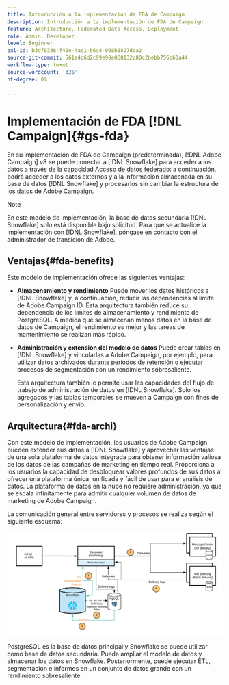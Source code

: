 ```yaml
---
title: Introducción a la implementación de FDA de Campaign
description: Introducción a la implementación de FDA de Campaign
feature: Architecture, Federated Data Access, Deployment
role: Admin, Developer
level: Beginner
exl-id: b3df0336-f40e-4ac1-b6a4-068b8827dca2
source-git-commit: 561e4b6d2c99e98e068132c80c2bebb756b60a44
workflow-type: tm+mt
source-wordcount: '326'
ht-degree: 0%

---
```


# Implementación de FDA [!DNL Campaign]{#gs-fda}

En su implementación de FDA de Campaign (predeterminada), [!DNL Adobe Campaign] v8 se puede conectar a [!DNL Snowflake] para acceder a los datos a través de la capacidad [Acceso de datos federado](../connect/fda.md): a continuación, podrá acceder a los datos externos y a la información almacenada en su base de datos [!DNL Snowflake] y procesarlos sin cambiar la estructura de los datos de Adobe Campaign.

>[!NOTE]
>
>En este modelo de implementación, la base de datos secundaria [!DNL Snowflake] solo está disponible bajo solicitud. Para que se actualice la implementación con [!DNL Snowflake], póngase en contacto con el administrador de transición de Adobe.
>

## Ventajas{#fda-benefits}

Este modelo de implementación ofrece las siguientes ventajas:

* **Almacenamiento y rendimiento**
Puede mover los datos históricos a [!DNL Snowflake] y, a continuación, reducir las dependencias al límite de Adobe Campaign ID. Esta arquitectura también reduce su dependencia de los límites de almacenamiento y rendimiento de PostgreSQL. A medida que se almacenan menos datos en la base de datos de Campaign, el rendimiento es mejor y las tareas de mantenimiento se realizan más rápido.

* **Administración y extensión del modelo de datos**
Puede crear tablas en [!DNL Snowflake] y vincularlas a Adobe Campaign, por ejemplo, para utilizar datos archivados durante períodos de retención o ejecutar procesos de segmentación con un rendimiento sobresaliente.

  Esta arquitectura también le permite usar las capacidades del flujo de trabajo de administración de datos en [!DNL Snowflake]. Solo los agregados y las tablas temporales se mueven a Campaign con fines de personalización y envío.


## Arquitectura{#fda-archi}

Con este modelo de implementación, los usuarios de Adobe Campaign pueden extender sus datos a [!DNL Snowflake] y aprovechar las ventajas de una sola plataforma de datos integrada para obtener información valiosa de los datos de las campañas de marketing en tiempo real. Proporciona a los usuarios la capacidad de desbloquear valores profundos de sus datos al ofrecer una plataforma única, unificada y fácil de usar para el análisis de datos. La plataforma de datos en la nube no requiere administración, ya que se escala infinitamente para admitir cualquier volumen de datos de marketing de Adobe Campaign.

La comunicación general entre servidores y procesos se realiza según el siguiente esquema:

![](assets/fda-architecture.png)

PostgreSQL es la base de datos principal y Snowflake se puede utilizar como base de datos secundaria. Puede ampliar el modelo de datos y almacenar los datos en Snowflake. Posteriormente, puede ejecutar ETL, segmentación e informes en un conjunto de datos grande con un rendimiento sobresaliente.
